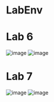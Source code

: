 # LabEnv

# Lab 6

![image](https://user-images.githubusercontent.com/46523068/151697331-aff2082f-e8b3-474a-9a75-8ece7a010e83.png)
![image](https://user-images.githubusercontent.com/46523068/151697346-a094ff42-76ac-4864-93db-b1fe79359650.png)


# Lab 7

![image](https://user-images.githubusercontent.com/46523068/151700846-a32be4b7-5504-455b-a7dc-c53134af95b5.png)
![image](https://user-images.githubusercontent.com/46523068/151700853-0c19736b-afc8-4a9b-bc62-70f79ada8697.png)
